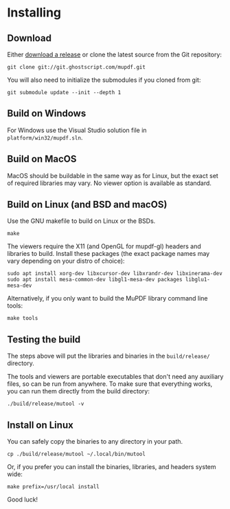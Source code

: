 # Installing

## Download

Either [download a release](https://mupdf.com/releases) or clone the latest
source from the Git repository:

	git clone git://git.ghostscript.com/mupdf.git

You will also need to initialize the submodules if you cloned from git:

	git submodule update --init --depth 1

## Build on Windows

For Windows use the Visual Studio solution file in `platform/win32/mupdf.sln`.

## Build on MacOS

MacOS should be buildable in the same way as for Linux, but the exact set of
required libraries may vary. No viewer option is available as standard.

## Build on Linux (and BSD and macOS)

Use the GNU makefile to build on Linux or the BSDs.

	make

The viewers require the X11 (and OpenGL for mupdf-gl) headers and libraries to build.
Install these packages (the exact package names may vary depending on your distro of choice):

	sudo apt install xorg-dev libxcursor-dev libxrandr-dev libxinerama-dev
	sudo apt install mesa-common-dev libgl1-mesa-dev packages libglu1-mesa-dev

Alternatively, if you only want to build the MuPDF library command line tools:

	make tools

## Testing the build

The steps above will put the libraries and binaries in the `build/release/` directory.

The tools and viewers are portable executables that don't need any auxiliary
files, so can be run from anywhere. To make sure that everything works, you can
run them directly from the build directory:

	./build/release/mutool -v

## Install on Linux

You can safely copy the binaries to any directory in your path.

	cp ./build/release/mutool ~/.local/bin/mutool

Or, if you prefer you can install the binaries, libraries, and headers system wide:

	make prefix=/usr/local install

Good luck!
